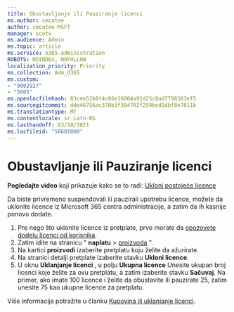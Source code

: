 ```yaml
---
title: Obustavljanje ili Pauziranje licenci
ms.author: cmcatee
author: cmcatee-MSFT
manager: scotv
ms.audience: Admin
ms.topic: article
ms.service: o365-administration
ROBOTS: NOINDEX, NOFOLLOW
localization_priority: Priority
ms.collection: Adm_O365
ms.custom:
- "9002927"
- "5605"
ms.openlocfilehash: 03cee51b8f4c86e36004a91d25c8ad7798383ef5
ms.sourcegitcommit: dde46756ac370b3f384702f259bed1dbf8e7611b
ms.translationtype: MT
ms.contentlocale: sr-Latn-RS
ms.lasthandoff: 03/10/2021
ms.locfileid: "50601000"
---
```

# <a name="suspend-or-pause-licenses"></a>Obustavljanje ili Pauziranje licenci

**Pogledajte video** koji prikazuje kako se to radi: [Ukloni postojeće licence](https://go.microsoft.com/fwlink/p/?linkid=2154938)

Da biste privremeno suspendovali ili pauzirali upotrebu licence, možete da uklonite licence iz Microsoft 365 centra administracije, a zatim da ih kasnije ponovo dodate.

1. Pre nego što uklonite licence iz pretplate, prvo morate da [opozovete dodelu licenci od korisnika](https://docs.microsoft.com/microsoft-365/admin/manage/remove-licenses-from-users).
2. Zatim idite na stranicu " **naplatu**  >  [proizvoda](https://go.microsoft.com/fwlink/p/?linkid=842054) ".
3. Na kartici **proizvodi** izaberite pretplatu koju želite da ažurirate.
4. Na stranici detalji pretplate izaberite stavku **Ukloni licence**.
5. U oknu **Uklanjanje licenci** , u polju **Ukupna licence** Unesite ukupan broj licenci koje želite za ovu pretplatu, a zatim izaberite stavku **Sačuvaj**. Na primer, ako imate 100 licence i želite da obustavite ili pauzirate 25, zatim unesite 75 kao ukupne licence za pretplatu.

Više informacija potražite u članku [Kupovina ili uklanjanje licenci](https://docs.microsoft.com/microsoft-365/commerce/licenses/buy-licenses).